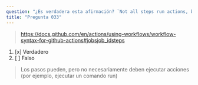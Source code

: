 ```yaml
---
question: "¿Es verdadera esta afirmación? `Not all steps run actions, but all actions run as a step`"
title: "Pregunta 033"
---
```


> https://docs.github.com/en/actions/using-workflows/workflow-syntax-for-github-actions#jobsjob_idsteps
1. [x] Verdadero
1. [ ] Falso
> Los pasos pueden, pero no necesariamente deben ejecutar acciones (por ejemplo, ejecutar un comando run)
